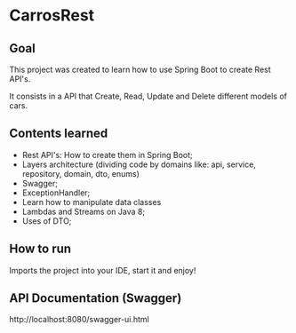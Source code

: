 # CarrosRest

## Goal

This project was created to learn how to use Spring Boot to create Rest API's.

It consists in a API that Create, Read, Update and Delete different models of cars.

## Contents learned

- Rest API's: How to create them in Spring Boot;
- Layers architecture (dividing code by domains like: api, service, repository, domain, dto, enums)
- Swagger;
- ExceptionHandler;
- Learn how to manipulate data classes
- Lambdas and Streams on Java 8;
- Uses of DTO;

## How to run

Imports the project into your IDE, start it and enjoy!

## API Documentation (Swagger)
http://localhost:8080/swagger-ui.html
